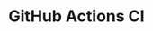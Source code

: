 # GitHub Actions CI







































































































































































































































































































































































































































































































































































































































































































































































































































































































































































































































































































































































































































































































































































































































































































































































































































































































































































































































































































































































































































































































































































































































































































































































































































































































































































































































































































































































































































































































































































































































































































































































































































































































































































































































